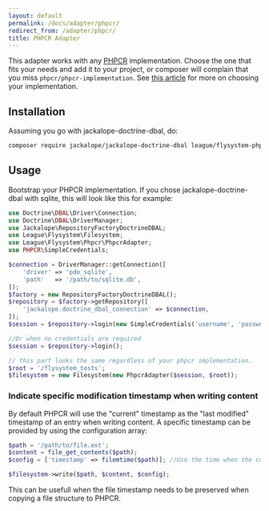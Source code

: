 ```yaml
---
layout: default
permalink: /docs/adapter/phpcr/
redirect_from: /adapter/phpcr/
title: PHPCR Adapter
---
```


This adapter works with any [PHPCR](http://phpcr.github.io) implementation.
Choose the one that fits your needs and add it to your project, or composer
will  complain that you miss `phpcr/phpcr-implementation`. See
[this article](http://symfony.com/doc/master/cmf/cookbook/database/choosing_phpcr_implementation.html)
for more on choosing your implementation.

## Installation

Assuming you go with jackalope-doctrine-dbal, do:

```bash
composer require jackalope/jackalope-doctrine-dbal league/flysystem-phpcr
```

## Usage

Bootstrap your PHPCR implementation. If you chose jackalope-doctrine-dbal with sqlite, 
this will look like this for example:

```php
use Doctrine\DBAL\Driver\Connection;
use Doctrine\DBAL\DriverManager;
use Jackalope\RepositoryFactoryDoctrineDBAL;
use League\Flysystem\Filesystem;
use League\Flysystem\Phpcr\PhpcrAdapter;
use PHPCR\SimpleCredentials;

$connection = DriverManager::getConnection([
    'driver' => 'pdo_sqlite',
    'path'   => '/path/to/sqlite.db',
]);
$factory = new RepositoryFactoryDoctrineDBAL();
$repository = $factory->getRepository([
    'jackalope.doctrine_dbal_connection' => $connection,
]);
$session = $repository->login(new SimpleCredentials('username', 'password'));

//Or when no credentials are required
$session = $repository->login();

// this part looks the same regardless of your phpcr implementation.
$root = '/flysystem_tests';
$filesystem = new Filesystem(new PhpcrAdapter($session, $root));
```

### Indicate specific modification timestamp when writing content
By default PHPCR will use the "current" timestamp as the "last modified" timestamp of an entry when writing content. A specific timestamp can be provided by using the configuration array:

```php
$path = '/path/to/file.ext';
$content = file_get_contents($path);
$config = ['timestamp' => filemtime($path)]; //Use the time when the content of the file was last changed.

$filesystem->write($path, $content, $config);
```

This can be usefull when the file timestamp needs to be preserved when copying a file structure to PHPCR.
